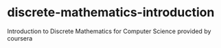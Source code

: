 # discrete-mathematics-introduction
Introduction to Discrete Mathematics for Computer Science provided by coursera
